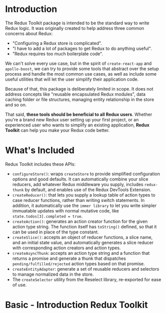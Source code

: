# Introduction
The Redux Toolkit package is intended to be the standard way to write Redux logic. It was originally created to help address three common concerns about Redux:
- "Configuring a Redux store is complicated".
- "I have to add a lot of packages to get Redux to do anything useful".
- "Redux requires too much boilerplate code".

We can't solve every use case, but in the spirit of `create-react-app` and `apollo-boost`, we can try to provide some tools that abstract over the setup process and handle the most common use cases, as well as include some useful utilities that will let the user simplify their application code.

Because of that, this package is deliberately limited in scope. It does not address concepts like "reusable encapsulated Redux modules", data caching folder or file structures, managing entity relationship in the store and so on.

That said, **these tools should be beneficial to all Redux users**. Whether you're a brand new Redux user setting up your first project, or an experienced user who wants to simplify an existing application, **Redux Toolkit** can help you make your Redux code better.

# What's Included
Redux Toolkit includes these APIs:
- `configureStore()`: wraps `createStore` to provide simplified configuration options and good defaults. It can automatically combine your slice reducers, add whatever Redux middleware you supply, includes `redux-thunk` by default, and enables use of the Redux DevTools Extension.
- `createReducer()`: that lets you supply a lookup table of action types to case reducer functions, rather than writing switch statements. In addition, it automatically use the `immer library` to let you write simpler immuatable updates with normal mutative code, like `state.todos[3].completed = true`.
- `createAction()`: generates an action creator function for the given action type string. The function itself has `toString()` defined, so that it can be used in place of the type constant.
- `createSlice()`: accepts an object of reducer functions, a slice name, and an initial state value, and automatically generates a slice reducer with corresponding action creators and action types.
- `createAsyncThunk`: accepts an action type string and a function that returns a promise and generate a thunk that dispatches `pending/fulfilled/rejected` action types based on that promise.
- `createEntityAdapter`: generate a set of reusable reducers and selectors to manage normalized data in the store.
- The `createSelector` utility from the Reselect library, re-exported for ease of use.

# Basic - Introduction Redux Toolkit